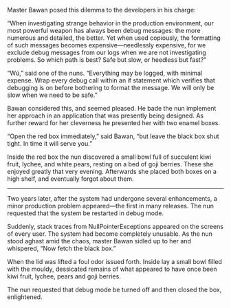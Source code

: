 Master Bawan posed this dilemma to the developers in his charge:

“When investigating strange behavior in the production environment, our most powerful weapon has always been debug messages: the more numerous and detailed, the better.  Yet when used copiously, the formatting of such messages becomes expensive—needlessly expensive, for we exclude debug messages from our logs when we are not  investigating problems.  So which path is best?  Safe but slow, or heedless but fast?”

“Wú,” said one of the nuns.  “Everything may be logged, with minimal expense.  Wrap every debug call within an if statement which verifies that debugging is on before bothering to format the message.  We will only be slow when we need to be safe.”

Bawan considered this, and seemed pleased. He bade the nun implement her approach in an application that was presently being designed.  As further reward for her cleverness he presented her with two enamel boxes.

“Open the red box immediately,” said Bawan, “but leave the black box shut tight.  In time it will serve you.”

Inside the red box the nun discovered a small bowl full of succulent kiwi fruit, lychee, and white pears, resting on a bed of goji berries.  These she enjoyed greatly that very evening.  Afterwards she placed both boxes on a high shelf, and eventually forgot about them.

----------

Two years later, after the system had undergone several enhancements, a minor production problem appeared—the first in many releases.  The nun requested that the system be restarted in debug mode.

Suddenly, stack traces from NullPointerExceptions appeared on the screens of every user.  The system had become completely unusable.  As the nun stood aghast amid the chaos, master Bawan sidled up to her and whispered, “Now fetch the black box.”

When the lid was lifted a foul odor issued forth.  Inside lay a small bowl filled with the mouldy, dessicated remains of what appeared to have once been kiwi fruit, lychee, pears and goji berries.

The nun requested that debug mode be turned off and then closed the box, enlightened.
